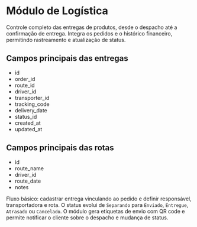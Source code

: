 # Módulo de Logística

Controle completo das entregas de produtos, desde o despacho até a confirmação de entrega. Integra os pedidos e o histórico financeiro, permitindo rastreamento e atualização de status.

## Campos principais das entregas
- id
- order_id
- route_id
- driver_id
- transporter_id
- tracking_code
- delivery_date
- status_id
- created_at
- updated_at

## Campos principais das rotas
- id
- route_name
- driver_id
- route_date
- notes

Fluxo básico: cadastrar entrega vinculando ao pedido e definir responsável, transportadora e rota. O status evolui de `Separando` para `Enviado`, `Entregue`, `Atrasado` ou `Cancelado`. O módulo gera etiquetas de envio com QR code e permite notificar o cliente sobre o despacho e mudança de status.
